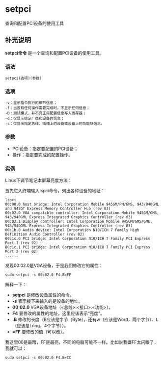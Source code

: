 setpci
===

查询和配置PCI设备的使用工具

## 补充说明

**setpci命令** 是一个查询和配置PCI设备的使用工具。

### 语法  

```shell
setpci(选项)(参数)
```

### 选项  

```shell
-v：显示指令执行的细节信息；
-f：当没有任何操作需要完成时，不显示任何信息；
-D：测试模式，并不真正将配置信息写入寄存器；
-d：仅显示给定厂商和设备的信息；
-s：仅显示指定总线、插槽上的设备或设备上的功能块信息。
```

### 参数  

*   PCI设备：指定要配置的PCI设备；
*   操作：指定要完成的配置操作。

### 实例  

Linux下调节笔记本屏幕亮度方法：

首先进入终端输入lspci命令，列出各种设备的地址：

```shell
lspci
00:00.0 host bridge: Intel Corporation Mobile 945GM/PM/GMS, 943/940GML and 945GT Express Memory Controller Hub (rev 03)
00:02.0 VGA compatible controller: Intel Corporation Mobile 945GM/GMS, 943/940GML Express Integrated Graphics Controller (rev 03)
00:02.1 Display controller: Intel Corporation Mobile 945GM/GMS/GME, 943/940GML Express Integrated Graphics Controller (rev 03)
00:1b.0 Audio device: Intel Corporation N10/ICH 7 Family High Definition Audio Controller (rev 02)
00:1c.0 PCI bridge: Intel Corporation N10/ICH 7 Family PCI Express Port 1 (rev 02)
00:1c.1 PCI bridge: Intel Corporation N10/ICH 7 Family PCI Express Port 2 (rev 02)
......
```

发现00:02.0是VGA设备，于是我们修改它的属性：

```shell
sudo setpci -s 00:02.0 F4.B=FF
```

解释一下：

*    **setpci**  是修改设备属性的命令。
*    **-s**  表示接下来输入的是设备的地址。
*    **00:02.0**  VGA设备地址（<总线>:<接口>.<功能>）。
*    **F4**  要修改的属性的地址，这里应该表示“亮度”。
*    **.B**  修改的长度（B应该是字节（Byte），还有w（应该是Word，两个字节）、L（应该是Long，4个字节））。
*    **=FF**  要修改的值（可以改）。

我这里00是最暗，FF是最亮，不同的电脑可能不一样。比如说我嫌FF太闪眼了，我就可以：

```shell
sudo setpci -s 00:02.0 F4.B=CC
```


<!-- Linux命令行搜索引擎：https://jaywcjlove.github.io/linux-command/ -->